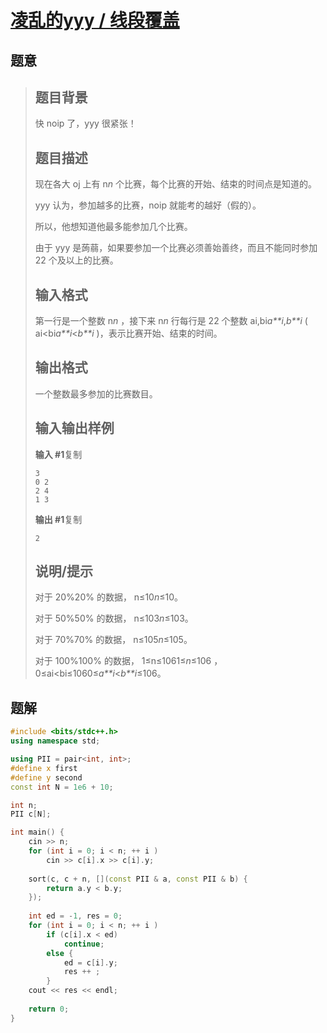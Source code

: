 #  [凌乱的yyy / 线段覆盖](https://www.luogu.com.cn/problem/P1803)

## 题意

>   ## 题目背景
>
>   快 noip 了，yyy 很紧张！
>
>   ## 题目描述
>
>   现在各大 oj 上有 n*n* 个比赛，每个比赛的开始、结束的时间点是知道的。
>
>   yyy 认为，参加越多的比赛，noip 就能考的越好（假的）。
>
>   所以，他想知道他最多能参加几个比赛。
>
>   由于 yyy 是蒟蒻，如果要参加一个比赛必须善始善终，而且不能同时参加 22 个及以上的比赛。
>
>   ## 输入格式
>
>   第一行是一个整数 n*n* ，接下来 n*n* 行每行是 22 个整数 ai,bi*a**i*,*b**i* ( ai<bi*a**i*<*b**i* )，表示比赛开始、结束的时间。
>
>   ## 输出格式
>
>   一个整数最多参加的比赛数目。
>
>   ## 输入输出样例
>
>   **输入 #1**复制
>
>   ```
>   3
>   0 2
>   2 4
>   1 3
>   ```
>
>   **输出 #1**复制
>
>   ```
>   2
>   ```
>
>   ## 说明/提示
>
>   对于 20%20% 的数据， n≤10*n*≤10。
>
>   对于 50%50% 的数据， n≤103*n*≤103。
>
>   对于 70%70% 的数据， n≤105*n*≤105。
>
>   对于 100%100% 的数据， 1≤n≤1061≤*n*≤106 ， 0≤ai<bi≤1060≤*a**i*<*b**i*≤106。

## 题解



```c++
#include <bits/stdc++.h>
using namespace std;

using PII = pair<int, int>;
#define x first
#define y second
const int N = 1e6 + 10;

int n;
PII c[N];

int main() {
    cin >> n;
    for (int i = 0; i < n; ++ i )
        cin >> c[i].x >> c[i].y;
    
    sort(c, c + n, [](const PII & a, const PII & b) {
        return a.y < b.y;
    });
    
    int ed = -1, res = 0;
    for (int i = 0; i < n; ++ i )
        if (c[i].x < ed)
            continue;
        else {
            ed = c[i].y;
            res ++ ;
        }
    cout << res << endl;
    
    return 0;
}
```



```python3

```

